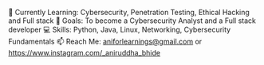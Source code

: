 🌱 Currently Learning: Cybersecurity, Penetration Testing, Ethical Hacking and Full stack
🎯 Goals: To become a Cybersecurity Analyst and a Full stack developer
💻 Skills: Python, Java, Linux, Networking, Cybersecurity Fundamentals 
📫 Reach Me: aniforlearnings@gmail.com or  https://www.instagram.com/_aniruddha_bhide

<!---
ANIMANxd/ANIMANxd is a ✨ special ✨ repository because its `README.md` (this file) appears on your GitHub profile.
You can click the Preview link to take a look at your changes.
--->
